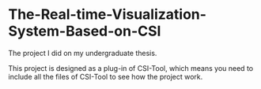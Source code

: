 # The-Real-time-Visualization-System-Based-on-CSI
The project I did on my undergraduate thesis.

This project is designed as a plug-in of CSI-Tool, which means you need to include all the files of CSI-Tool to see how the project work.
